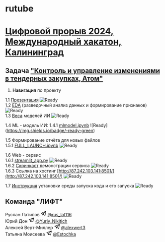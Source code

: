 # rutube

# [Цифровой прорыв 2024, Международный хакатон, Калининград](https://hacks-ai.ru/)

## Задача ["Контроль и управление изменениями в тендерных закупках, Атом"](https://hacks-ai.ru/events/1077382)

1. **Навигация** по проекту

1.1 [Презентация](presentation.pdf) ![Ready](https://img.shields.io/badge/-ready-green) \
1.2 [EDA](eda.ipynb) (разведочный анализ данных и формирование признаков) ![Ready](https://img.shields.io/badge/-ready-green) \
1.3 [Веса](https://disk.yandex.ru/d/QpSFFa6r8V_0aQ) моделей ИИ ![Ready](https://img.shields.io/badge/-ready-green)

1.4 ML - модель ИИ:
1.4.1 [mlmodel.ipynb](mlmodel.ipynb) ![Ready] \(https://img.shields.io/badge/-ready-green)

1.5 Формирование отчёта для новых файлов \
1.5.1 [FULL_LAUNCH.ipynb](FULL_LAUNCH.ipynb) ![Ready](https://img.shields.io/badge/-ready-green)

1.6 Web - сервис \
1.6.1 [streamlit_app.py](streamlit_app/streamlit_app.py) ![Ready](https://img.shields.io/badge/-ready-green) \
1.6.2 [Скринкаст](https://disk.yandex.ru/i/6tGnEW5lt7zxDA) демонстрации сервиса ![Ready](https://img.shields.io/badge/-ready-green) \
1.6.3 Ссылка на хостинг [http://87.242.103.141:8501/](http://87.242.103.141:8501/) ![Ready](https://img.shields.io/badge/-ready-green)

1.7 [Инструкция](instructions.md) установки среды запуска кода и его запуска ![Ready](https://img.shields.io/badge/-ready-green)

## Команда "ЛИФТ"

Руслан Латипов <img src="images/tglogo.jpg" width="18"> [@rus_lat116](https://t.me/rus_lat116) \
Юрий Дон <img src="images/tglogo.jpg" width="18"> [@Yuriy_Nikitich](https://t.me/Yuriy_Nikitich) \
Алексей Верт-Миллер <img src="images/tglogo.jpg" width="18"> [@alexwert3](https://t.me/alexwert3) \
Татьяна Моисеева <img src="images/tglogo.jpg" width="18"> [@Estochka](https://t.me/Estochka)
